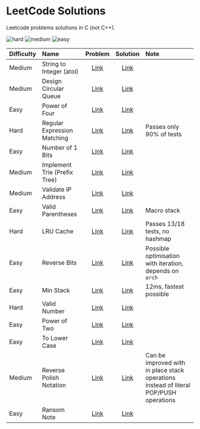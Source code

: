 # LeetCode Solutions
Leetcode problems solutions in C (not C++).

![hard](https://img.shields.io/badge/HARD-3-red.svg)
![medium](https://img.shields.io/badge/MEDIUM-5-yellow.svg)
![easy](https://img.shields.io/badge/EASY-8-green.svg)


| Difficulty | Name                               | Problem     | Solution     | Note | 
| :--------- | :--------------------------------- | :---------: | :----------: | :--- |
| Medium     | String to Integer (atoi)           | [Link][1P]  | [Link][1S]   |
| Medium     | Design Circular Queue              | [Link][2P]  | [Link][2S]   |
| Easy       | Power of Four                      | [Link][3P]  | [Link][3S]   |
| Hard       | Regular Expression Matching        | [Link][4P]  | [Link][4S]   | Passes only 90% of tests
| Easy       | Number of 1 Bits                   | [Link][5P]  | [Link][5S]   |
| Medium     | Implement Trie (Prefix Tree)       | [Link][6P]  | [Link][6S]   |
| Medium     | Validate IP Address                | [Link][7P]  | [Link][7S]   |
| Easy       | Valid Parentheses                  | [Link][8P]  | [Link][8S]   | Macro stack
| Hard       | LRU Cache                          | [Link][9P]  | [Link][9S]   | Passes 13/18 tests, no hashmap
| Easy       | Reverse Bits                       | [Link][10P] | [Link][10S]  | Possible optimisation with iteration, depends on `arch`
| Easy       | Min Stack                          | [Link][11P] | [Link][11S]  | 12ms, fastest possible
| Hard       | Valid Number                       | [Link][12P] | [Link][12S]  |
| Easy       | Power of Two                       | [Link][13P] | [Link][13S]  |
| Easy       | To Lower Case                      | [Link][14P] | [Link][14S]  |
| Medium     | Reverse Polish Notation            | [Link][15P] | [Link][15S]  | Can be improved with in place stack operations instead of literal POP/PUSH operations
| Easy       | Ransom Note                        | [Link][16P] | [Link][16S]  |


[1P]: https://leetcode.com/problems/string-to-integer-atoi/description/
[1S]: https://github.com/thee-engineer/leetcode-solutions/blob/master/_atoi.c
[2P]: https://leetcode.com/problems/design-circular-queue/description/
[2S]: https://github.com/thee-engineer/leetcode-solutions/blob/master/_circular_queue.c
[3P]: https://leetcode.com/problems/power-of-four/description/
[3S]: https://github.com/thee-engineer/leetcode-solutions/blob/master/_powfour.c
[4P]: https://leetcode.com/problems/regular-expression-matching/description/
[4S]: https://github.com/thee-engineer/leetcode-solutions/blob/master/_regex_matching.c
[5P]: https://leetcode.com/problems/number-of-1-bits/description/
[5S]: https://github.com/thee-engineer/leetcode-solutions/blob/master/_setbits.c
[6P]: https://leetcode.com/problems/implement-trie-prefix-tree/description/
[6S]: https://github.com/thee-engineer/leetcode-solutions/blob/master/_trie.c
[7P]: https://leetcode.com/problems/validate-ip-address/description/
[7S]: https://github.com/thee-engineer/leetcode-solutions/blob/master/_validip.c
[8P]: https://leetcode.com/problems/valid-parentheses/description/
[8S]: https://github.com/thee-engineer/leetcode-solutions/blob/master/_validparentheses.c
[9P]: https://leetcode.com/problems/lru-cache/description/
[9S]: https://github.com/thee-engineer/leetcode-solutions/blob/master/_lru_cache.c
[10P]: https://leetcode.com/problems/reverse-bits/description/
[10S]: https://github.com/thee-engineer/leetcode-solutions/blob/master/_reverse_bits.c
[11P]: https://leetcode.com/problems/min-stack/description/
[11S]: https://github.com/thee-engineer/leetcode-solutions/blob/master/_min_stack.c
[12P]: https://leetcode.com/problems/valid-number/description/
[12S]: https://github.com/thee-engineer/leetcode-solutions/blob/master/_valid_number.c
[13P]: https://leetcode.com/problems/power-of-two/description/
[13S]: https://github.com/thee-engineer/leetcode-solutions/blob/master/_pow_of_two.c
[14P]: https://leetcode.com/problems/to-lower-case/description/
[14S]: https://github.com/thee-engineer/leetcode-solutions/blob/master/_to_lower.c
[15P]: https://leetcode.com/problems/evaluate-reverse-polish-notation/description/
[15S]: https://github.com/thee-engineer/leetcode-solutions/blob/master/_reverse_polish_notation.c
[16P]: https://leetcode.com/problems/ransom-note/description/
[16S]: https://github.com/thee-engineer/leetcode-solutions/blob/master/_ransom_note.c
